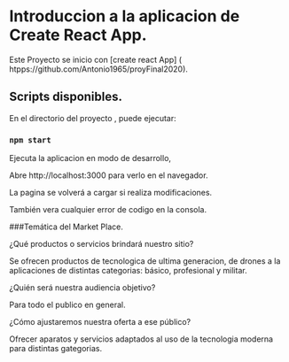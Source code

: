 # Introduccion a la aplicacion de Create React App.

Este Proyecto se inicio con [create react App] ( htpps://github.com/Antonio1965/proyFinal2020).

## Scripts disponibles.

En el directorio del proyecto , puede ejecutar:

### `npm start`

Ejecuta la aplicacion en modo de desarrollo,

Abre http://localhost:3000 para verlo en el navegador.

La pagina se volverá a cargar si realiza modificaciones.

También vera cualquier error de codigo en la consola.

###Temática del Market Place.

¿Qué productos o servicios brindará nuestro sitio?

Se ofrecen productos de tecnologica de ultima generacion, de drones a la aplicaciones de distintas categorias: básico, profesional y militar.

¿Quién será nuestra audiencia objetivo?

Para todo el publico en general.

¿Cómo ajustaremos nuestra oferta a ese público?

Ofrecer aparatos y servicios adaptados al uso de la tecnologia moderna para distintas gategorias.


